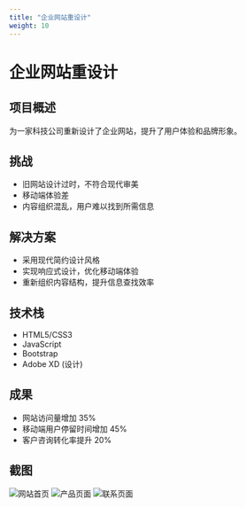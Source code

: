 ```yaml
---
title: "企业网站重设计"
weight: 10
---
```


# 企业网站重设计

## 项目概述

为一家科技公司重新设计了企业网站，提升了用户体验和品牌形象。

## 挑战

- 旧网站设计过时，不符合现代审美
- 移动端体验差
- 内容组织混乱，用户难以找到所需信息

## 解决方案

- 采用现代简约设计风格
- 实现响应式设计，优化移动端体验
- 重新组织内容结构，提升信息查找效率

## 技术栈

- HTML5/CSS3
- JavaScript
- Bootstrap
- Adobe XD (设计)

## 成果

- 网站访问量增加 35%
- 移动端用户停留时间增加 45%
- 客户咨询转化率提升 20%

## 截图

![网站首页](/images/portfolio/website-redesign-home.jpg)
![产品页面](/images/portfolio/website-redesign-products.jpg)
![联系页面](/images/portfolio/website-redesign-contact.jpg)
